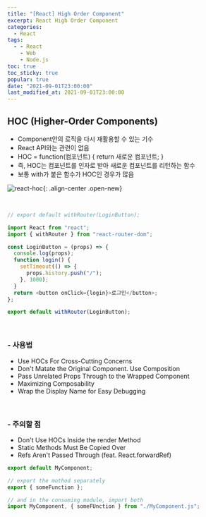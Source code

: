 ```yaml
---
title: "[React] High Order Component"
excerpt: React High Order Component
categories:
  - React
tags:
  - - React
    - Web
    - Node.js
toc: true
toc_sticky: true
popular: true
date: "2021-09-01T23:00:00"
last_modified_at: 2021-09-01T23:00:00
---
```


## HOC (Higher-Order Components)

- Component안의 로직을 다시 재활용할 수 있는 기수
- React API와는 관련이 없음
- HOC = function(컴포넌트) { return 새로운 컴포넌트; }
- 즉, HOC는 컴포넌트를 인자로 받아 새로운 컴포넌트를 리턴하는 함수
- 보통 with가 붙은 함수가 HOC인 경우가 많음

![react-hoc](https://user-images.githubusercontent.com/62803763/131686692-4f4a597f-0dfb-4387-8e10-134a8ec23cb5.PNG){: .align-center .open-new}

<br>

```js
// export default withRouter(LoginButton);

import React from "react";
import { withRouter } from "react-router-dom";

const LoginButton = (props) => {
  console.log(props);
  function login() {
    setTimeout(() => {
      props.history.push("/");
    }, 1000);
  }
  return <button onClick={login}>로그인</button>;
};

export default withRouter(LoginButton);
```

<br>

### - 사용법

- Use HOCs For Cross-Cutting Concerns
- Don't Matate the Original Component. Use Composition
- Pass Unrelated Props Through to the Wrapped Component
- Maximizing Composability
- Wrap the Display Name for Easy Debugging

<br>

### - 주의할 점

- Don't Use HOCs Inside the render Method
- Static Methods Must Be Copied Over
- Refs Aren't Passed Through (feat. React.forwardRef)

```js
export default MyComponent;

// export the mothod separately
export { someFunction };

// and in the consuming module, import both
import MyComponent, { someFUnction } from "./MyComponent.js";
```
